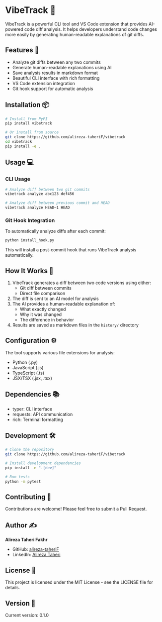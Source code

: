 # VibeTrack 🎵

VibeTrack is a powerful CLI tool and VS Code extension that provides AI-powered code diff analysis. It helps developers understand code changes more easily by generating human-readable explanations of git diffs.

## Features 🚀

- Analyze git diffs between any two commits
- Generate human-readable explanations using AI
- Save analysis results in markdown format
- Beautiful CLI interface with rich formatting
- VS Code extension integration
- Git hook support for automatic analysis

## Installation 📦

```bash
# Install from PyPI
pip install vibetrack

# Or install from source
git clone https://github.com/alireza-taheriF/vibetrack
cd vibetrack
pip install -e .
```

## Usage 💻

### CLI Usage

```bash
# Analyze diff between two git commits
vibetrack analyze abc123 def456

# Analyze diff between previous commit and HEAD
vibetrack analyze HEAD~1 HEAD
```

### Git Hook Integration

To automatically analyze diffs after each commit:

```bash
python install_hook.py
```

This will install a post-commit hook that runs VibeTrack analysis automatically.

## How It Works 🔧

1. VibeTrack generates a diff between two code versions using either:
   - Git diff between commits
   - Direct file comparison
2. The diff is sent to an AI model for analysis
3. The AI provides a human-readable explanation of:
   - What exactly changed
   - Why it was changed
   - The difference in behavior
4. Results are saved as markdown files in the `history/` directory

## Configuration ⚙️

The tool supports various file extensions for analysis:
- Python (.py)
- JavaScript (.js)
- TypeScript (.ts)
- JSX/TSX (.jsx, .tsx)

## Dependencies 📚

- typer: CLI interface
- requests: API communication
- rich: Terminal formatting

## Development 🛠️

```bash
# Clone the repository
git clone https://github.com/alireza-taheriF/vibetrack

# Install development dependencies
pip install -e ".[dev]"

# Run tests
python -m pytest
```

## Contributing 🤝

Contributions are welcome! Please feel free to submit a Pull Request.

## Author ✍️

**Alireza Taheri Fakhr**
- GitHub: [alireza-taheriF](https://github.com/alireza-taheriF)
- LinkedIn: [Alireza Taheri](https://www.linkedin.com/in/alireza-taheri-a34179164/)

## License 📄

This project is licensed under the MIT License - see the LICENSE file for details.

## Version 📌

Current version: 0.1.0